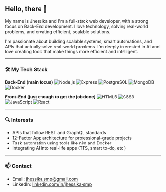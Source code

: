 ## Hello, there 👋

My name is Jhessika and I'm a full-stack web developer, with a strong focus on Back-End development. I love technology, solving real-world problems, and creating efficient, scalable solutions.

I'm passionate about building scalable systems, smart automations, and APIs that actually solve real-world problems. I'm deeply interested in AI and love creating tools that make things more efficient and intelligent.

---

### 🛠️ My Tech Stack

**Back-End (main focus)**
![Node.js](https://img.shields.io/badge/-Node.js-339933?style=flat&logo=node.js&logoColor=fff)
![Express](https://img.shields.io/badge/-Express-000000?style=flat&logo=express&logoColor=fff)
![PostgreSQL](https://img.shields.io/badge/-PostgreSQL-4169E1?style=flat&logo=postgresql&logoColor=fff)
![MongoDB](https://img.shields.io/badge/-MongoDB-47A248?style=flat&logo=mongodb&logoColor=fff)
![Docker](https://img.shields.io/badge/-Docker-2496ED?style=flat&logo=docker&logoColor=fff)

**Front-End (just enough to get the job done)**
![HTML5](https://img.shields.io/badge/-HTML5-E34F26?style=flat&logo=html5&logoColor=fff)
![CSS3](https://img.shields.io/badge/-CSS3-1572B6?style=flat&logo=css3)
![JavaScript](https://img.shields.io/badge/-JavaScript-F7DF1E?style=flat&logo=javascript&logoColor=000)
![React](https://img.shields.io/badge/-React-61DAFB?style=flat&logo=react)

---

### 🔍 Interests

- APIs that follow REST and GraphQL standards  
- 12-Factor App architecture for professional-grade projects  
- Task automation using tools like n8n and Docker  
- Integrating AI into real-life apps (TTS, smart to-do, etc.)

---

### 📫 Contact

- Email: jhessika.smp@gmail.com 
- LinkedIn: [linkedin.com/in/jhessika-smp](https://linkedin.com/in/jhessika-smp)
